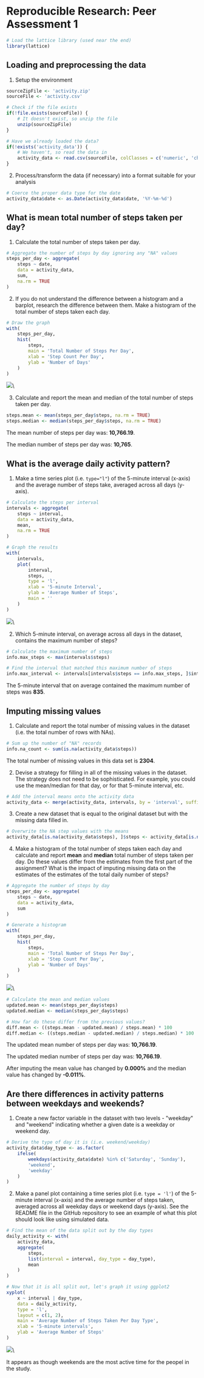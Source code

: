 # Reproducible Research: Peer Assessment 1


```r
# Load the lattice library (used near the end)
library(lattice)
```


## Loading and preprocessing the data

1. Setup the environment


```r
sourceZipFile <- 'activity.zip'
sourceFile <- 'activity.csv'

# Check if the file exists
if(!file.exists(sourceFile)) {
    # It doesn't exist, so unzip the file
    unzip(sourceZipFile)
}

# Have we already loaded the data?
if(!exists('activity_data')) {
    # We haven't, so read the data in
    activity_data <- read.csv(sourceFile, colClasses = c('numeric', 'character', 'numeric'))
}
```

2. Process/transform the data (if necessary) into a format suitable for your analysis


```r
# Coerce the proper data type for the date
activity_data$date <- as.Date(activity_data$date, '%Y-%m-%d')
```

## What is mean total number of steps taken per day?

1. Calculate the total number of steps taken per day.


```r
# Aggregate the number of steps by day ignoring any "NA" values
steps_per_day <- aggregate(
    steps ~ date,
    data = activity_data,
    sum,
    na.rm = TRUE
)
```

2. If you do not understand the difference between a histogram and a barplot, research the difference between them.  Make a histogram of the total number of steps taken each day.


```r
# Draw the graph
with(
    steps_per_day,
    hist(
        steps,
        main = 'Total Number of Steps Per Day',
        xlab = 'Step Count Per Day',
        ylab = 'Number of Days'
    )
)
```

![](PA1_template_files/figure-html/unnamed-chunk-5-1.png)\

3. Calculate and report the mean and median of the total number of steps taken per day.


```r
steps.mean <- mean(steps_per_day$steps, na.rm = TRUE)
steps.median <- median(steps_per_day$steps, na.rm = TRUE)
```

The mean number of steps per day was: **10,766.19**.

The median number of steps per day was: **10,765**.

## What is the average daily activity pattern?

1. Make a time series plot (i.e. `type="l"`) of the 5-minute interval (x-axis) and the average number of steps take, averaged across all days (y-axis).


```r
# Calculate the steps per interval
intervals <- aggregate(
    steps ~ interval,
    data = activity_data,
    mean,
    na.rm = TRUE
)

# Graph the results
with(
    intervals,
    plot(
        interval,
        steps,
        type = 'l',
        xlab = '5-minute Interval',
        ylab = 'Average Number of Steps',
        main = ''
    )
)
```

![](PA1_template_files/figure-html/unnamed-chunk-7-1.png)\

2. Which 5-minute interval, on average across all days in the dataset, contains the maximum number of steps?


```r
# Calculate the maximum number of steps
info.max_steps <- max(intervals$steps)

# Find the interval that matched this maximum number of steps
info.max_interval <- intervals[intervals$steps == info.max_steps, ]$interval
```

The 5-minute interval that on average contained the maximum number of steps was **835**.

## Imputing missing values

1. Calculate and report the total number of missing values in the dataset (i.e. the total number of rows with NAs).


```r
# Sum up the number of "NA" records
info.na_count <- sum(is.na(activity_data$steps))
```

The total number of missing values in this data set is **2304**.

2. Devise a strategy for filling in all of the missing values in the dataset.  The strategy does not need to be sophisticated.  For example, you could use the mean/median for that day, or for that 5-minute interval, etc.


```r
# Add the interval means onto the activity data
activity_data <- merge(activity_data, intervals, by = 'interval', suffixes = c('', '.y'))
```

3. Create a new dataset that is equal to the original dataset but with the missing data filled in.


```r
# Overwrite the NA step values with the means
activity_data[is.na(activity_data$steps), ]$steps <- activity_data[is.na(activity_data$steps), ]$steps.y
```

4. Make a histogram of the total number of steps taken each day and calculate and report **mean** and **median** total number of steps taken per day.  Do these values differ from the estimates from the first part of the assignment?  What is the impact of imputing missing data on the estimates of the estimates of the total daily number of steps?


```r
# Aggregate the number of steps by day
steps_per_day <- aggregate(
    steps ~ date,
    data = activity_data,
    sum
)

# Generate a histogram
with(
    steps_per_day,
    hist(
        steps,
        main = 'Total Number of Steps Per Day',
        xlab = 'Step Count Per Day',
        ylab = 'Number of Days'
    )
)
```

![](PA1_template_files/figure-html/unnamed-chunk-12-1.png)\

```r
# Calculate the mean and median values
updated.mean <- mean(steps_per_day$steps)
updated.median <- median(steps_per_day$steps)

# How far do these differ from the previous values?
diff.mean <- ((steps.mean - updated.mean) / steps.mean) * 100
diff.median <- ((steps.median - updated.median) / steps.median) * 100
```

The updated mean number of steps per day was: **10,766.19**.

The updated median number of steps per day was: **10,766.19**.

After imputing the mean value has changed by **0.000%** and the median value has changed by **-0.011%**.

## Are there differences in activity patterns between weekdays and weekends?

1. Create a new factor variable in the dataset with two levels - "weekday" and "weekend" indicating whether a given date is a weekday or weekend day.


```r
# Derive the type of day it is (i.e. weekend/weekday)
activity_data$day_type <- as.factor(
    ifelse(
        weekdays(activity_data$date) %in% c('Saturday', 'Sunday'),
        'weekend',
        'weekday'
    )
)
```

2. Make a panel plot containing a time series plot (i.e. `type = 'l'`) of the 5-minute interval (x-axis) and the average number of steps taken, averaged across all weekday days or weekend days (y-axis).  See the README file in the GitHub repository to see an example of what this plot should look like using simulated data.


```r
# Find the mean of the data split out by the day types
daily_activity <- with(
    activity_data,
    aggregate(
        steps,
        list(interval = interval, day_type = day_type),
        mean
    )
)

# Now that it is all split out, let's graph it using ggplot2
xyplot(
    x ~ interval | day_type,
    data = daily_activity,
    type = 'l',
    layout = c(1, 2),
    main = 'Average Number of Steps Taken Per Day Type',
    xlab = '5-minute intervals',
    ylab = 'Average Number of Steps'
)
```

![](PA1_template_files/figure-html/unnamed-chunk-14-1.png)\

It appears as though weekends are the most active time for the peopel in the study.
